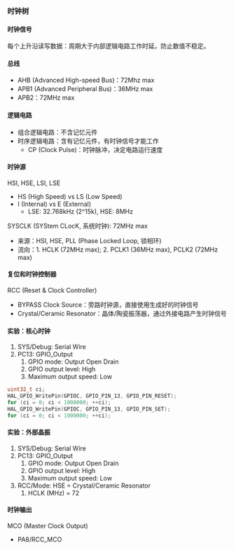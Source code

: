 ---
---

### 时钟树

#### 时钟信号

每个上升沿读写数据：周期大于内部逻辑电路工作时延，防止数值不稳定。

#### 总线

- AHB (Advanced High-speed Bus)：72Mhz max
- APB1 (Advanced Peripheral Bus)：36MHz max
- APB2：72MHz max

#### 逻辑电路

- 组合逻辑电路：不含记忆元件
- 时序逻辑电路：含有记忆元件，有时钟信号才能工作
  - CP (Clock Pulse)：时钟脉冲，决定电路运行速度

#### 时钟源

HSI, HSE, LSI, LSE

- HS (High Speed) vs LS (Low Speed)
- I (Internal) vs E (External)
  - LSE: 32.768kHz (2^15k), HSE: 8MHz

SYSCLK (SYStem CLocK, 系统时钟): 72MHz max

- 来源：HSI, HSE, PLL (Phase Locked Loop, 锁相环)
- 流向：1. HCLK (72MHz max); 2. PCLK1 (36MHz max), PCLK2 (72MHz max)

#### 复位和时钟控制器

RCC (Reset & Clock Controller)

- BYPASS Clock Source：旁路时钟源，直接使用生成好的时钟信号
- Crystal/Ceramic Resonator：晶体/陶瓷振荡器，通过外接电路产生时钟信号

#### 实验：核心时钟

1. SYS/Debug: Serial Wire
2. PC13: GPIO_Output
   1. GPIO mode: Output Open Drain
   2. GPIO output level: High
   3. Maximum output speed: Low

```c
uint32_t ci;
HAL_GPIO_WritePin(GPIOC, GPIO_PIN_13, GPIO_PIN_RESET);
for (ci = 0; ci < 1000000; ++ci);
HAL_GPIO_WritePin(GPIOC, GPIO_PIN_13, GPIO_PIN_SET);
for (ci = 0; ci < 1000000; ++ci);
```

#### 实验：外部晶振

1. SYS/Debug: Serial Wire
2. PC13: GPIO_Output
   1. GPIO mode: Output Open Drain
   2. GPIO output level: High
   3. Maximum output speed: Low
3. RCC/Mode: HSE = Crystal/Ceramic Resonator
   1. HCLK (MHz) = 72

#### 时钟输出

MCO (Master Clock Output)

- PA8/RCC_MCO
